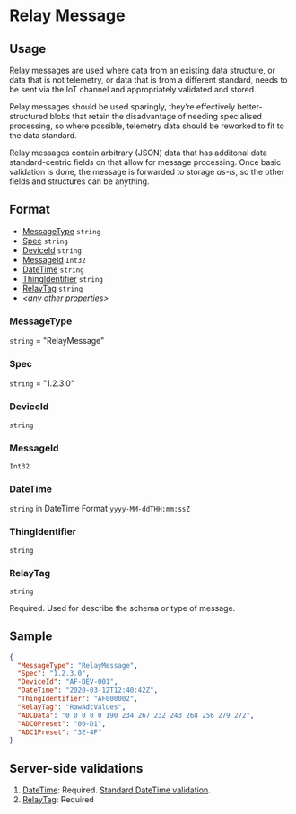 # Relay Message
## Usage
Relay messages are used where data from an existing data structure, or data that is not telemetry, or data that is from a different standard, needs to be sent via the IoT channel and appropriately validated and stored.

Relay messages should be used sparingly, they’re effectively better-structured blobs that retain the disadvantage of needing specialised processing, so where possible, telemetry data should be reworked to fit to the data standard.

Relay messages contain arbitrary (JSON) data that has additonal data standard-centric fields on that allow for message processing. Once basic validation is done, the message is forwarded to storage *as-is*, so the other fields and structures can be anything.

## Format
* [MessageType](#messagetype) ```string```
* [Spec](#spec) ```string```
* [DeviceId](#deviceid) ```string```
* [MessageId](#messageid) ```Int32```
* [DateTime](#datetime) ```string```
* [ThingIdentifier](#thingidentifier) ```string```
* [RelayTag](#relaytag) ```string```
* *\<any other properties\>*

### MessageType
```string``` = "RelayMessage"
### Spec
```string``` = "1.2.3.0"
### DeviceId
```string``` 
### MessageId
```Int32```
### DateTime
```string``` in DateTime Format ```yyyy-MM-ddTHH:mm:ssZ```
### ThingIdentifier
```string```
### RelayTag
```string```

Required. Used for describe the schema or type of message.
## Sample
```JSON
{
  "MessageType": "RelayMessage",
  "Spec": "1.2.3.0",
  "DeviceId": "AF-DEV-001",
  "DateTime": "2020-03-12T12:40:42Z",
  "ThingIdentifier": "AF000002",
  "RelayTag": "RawAdcValues",
  "ADCData": "0 0 0 0 0 190 234 267 232 243 268 256 279 272",
  "ADC0Preset": "00-D1",
  "ADC1Preset": "3E-4F"
}
```
## Server-side validations
1.	[DateTime](#datetime): Required. [Standard DateTime validation](../00-UsageNotes/DateTime-Formatting.md#standardddateTimevalidation).
2.  [RelayTag](#relaytag): Required